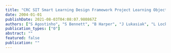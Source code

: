 ```yaml
---
title: "CRC SIT Smart Learning Design Framework Project Learning Object Metadata Application Profile Version 2.0"
date: 2004-01-01
publishDate: 2021-08-03T04:08:07.980867Z
authors: ["S Agostinho", "S Bennett", "B Harper", "J Lukasiak", "L Lockyer", "B Powley"]
publication_types: ["0"]
abstract: ""
featured: false
publication: ""
---
```


